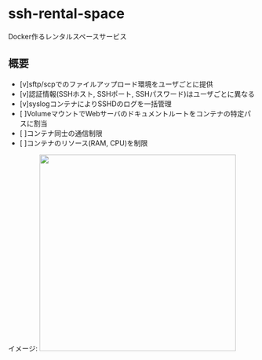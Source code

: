 # ssh-rental-space

Docker作るレンタルスペースサービス

## 概要

- [v]sftp/scpでのファイルアップロード環境をユーザごとに提供
- [v]認証情報(SSHホスト, SSHポート, SSHパスワード)はユーザごとに異なる
- [v]syslogコンテナによりSSHDのログを一括管理
- [ ]VolumeマウントでWebサーバのドキュメントルートをコンテナの特定パスに割当
- [ ]コンテナ同士の通信制限
- [ ]コンテナのリソース(RAM, CPU)を制限

イメージ: 
<img src="https://i.imgur.com/I83bTc8.png" width="400">
